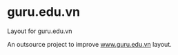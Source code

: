 guru.edu.vn
===========

Layout for guru.edu.vn

An outsource project to improve www.guru.edu.vn layout.